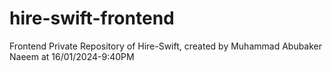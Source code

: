 # hire-swift-frontend
Frontend Private Repository of Hire-Swift, created by Muhammad Abubaker Naeem at 16/01/2024-9:40PM
